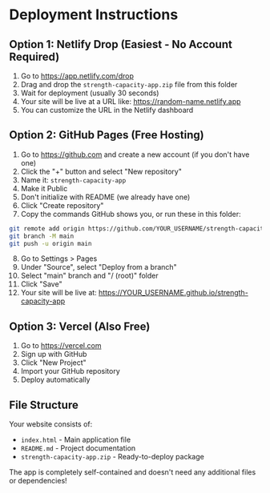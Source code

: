 # Deployment Instructions

## Option 1: Netlify Drop (Easiest - No Account Required)

1. Go to https://app.netlify.com/drop
2. Drag and drop the `strength-capacity-app.zip` file from this folder
3. Wait for deployment (usually 30 seconds)
4. Your site will be live at a URL like: https://random-name.netlify.app
5. You can customize the URL in the Netlify dashboard

## Option 2: GitHub Pages (Free Hosting)

1. Go to https://github.com and create a new account (if you don't have one)
2. Click the "+" button and select "New repository"
3. Name it: `strength-capacity-app`
4. Make it Public
5. Don't initialize with README (we already have one)
6. Click "Create repository"
7. Copy the commands GitHub shows you, or run these in this folder:

```bash
git remote add origin https://github.com/YOUR_USERNAME/strength-capacity-app.git
git branch -M main
git push -u origin main
```

8. Go to Settings > Pages
9. Under "Source", select "Deploy from a branch"
10. Select "main" branch and "/ (root)" folder
11. Click "Save"
12. Your site will be live at: https://YOUR_USERNAME.github.io/strength-capacity-app

## Option 3: Vercel (Also Free)

1. Go to https://vercel.com
2. Sign up with GitHub
3. Click "New Project"
4. Import your GitHub repository
5. Deploy automatically

## File Structure

Your website consists of:
- `index.html` - Main application file
- `README.md` - Project documentation
- `strength-capacity-app.zip` - Ready-to-deploy package

The app is completely self-contained and doesn't need any additional files or dependencies! 